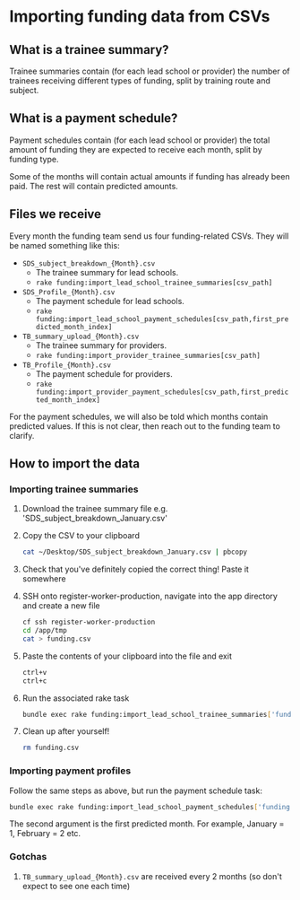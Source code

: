 # Importing funding data from CSVs

## What is a trainee summary?

Trainee summaries contain (for each lead school or provider) the number of
trainees receiving different types of funding, split by training route and
subject.

## What is a payment schedule?

Payment schedules contain (for each lead school or provider) the total amount
of funding they are expected to receive each month, split by funding type.

Some of the months will contain actual amounts if funding has already been paid.
The rest will contain predicted amounts.

## Files we receive

Every month the funding team send us four funding-related CSVs. They will be
named something like this:

* `SDS_subject_breakdown_{Month}.csv`
  * The trainee summary for lead schools.
  * `rake funding:import_lead_school_trainee_summaries[csv_path]`
* `SDS_Profile_{Month}.csv`
  * The payment schedule for lead schools.
  * `rake funding:import_lead_school_payment_schedules[csv_path,first_predicted_month_index]`
* `TB_summary_upload_{Month}.csv`
  * The trainee summary for providers.
  * `rake funding:import_provider_trainee_summaries[csv_path]`
* `TB_Profile_{Month}.csv`
  * The payment schedule for providers.
  * `rake funding:import_provider_payment_schedules[csv_path,first_predicted_month_index]`

For the payment schedules, we will also be told which months contain predicted
values. If this is not clear, then reach out to the funding team to clarify.

## How to import the data

### Importing trainee summaries

1. Download the trainee summary file e.g. 'SDS_subject_breakdown_January.csv'

2. Copy the CSV to your clipboard

    ```bash
    cat ~/Desktop/SDS_subject_breakdown_January.csv | pbcopy
    ```

3. Check that you've definitely copied the correct thing! Paste it somewhere

4. SSH onto register-worker-production, navigate into the app directory and
  create a new file

    ```bash
    cf ssh register-worker-production
    cd /app/tmp
    cat > funding.csv
    ```

5. Paste the contents of your clipboard into the file and exit

    ```bash
    ctrl+v
    ctrl+c
    ```

6. Run the associated rake task

    ```bash
    bundle exec rake funding:import_lead_school_trainee_summaries['funding.csv']
    ```

7. Clean up after yourself!

    ```bash
    rm funding.csv
    ```

### Importing payment profiles

Follow the same steps as above, but run the payment schedule task:

  ```bash
  bundle exec rake funding:import_lead_school_payment_schedules['funding.csv',2]
  ```

The second argument is the first predicted month. For example, January = 1,
February = 2 etc.

### Gotchas

1. `TB_summary_upload_{Month}.csv` are received every 2 months (so don't expect to see one each time)
